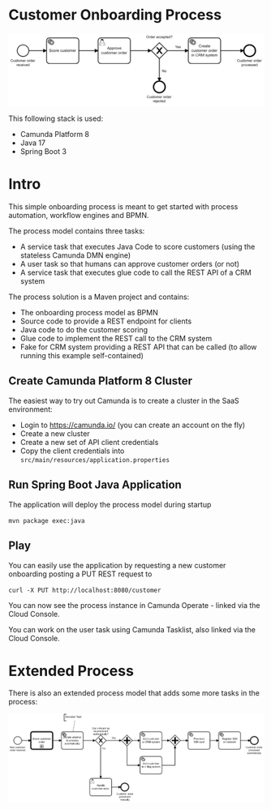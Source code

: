 # Customer Onboarding Process


![Customer Onboarding](docs/customer-onboarding-simple.png)

This following stack is used:

* Camunda Platform 8
* Java 17
* Spring Boot 3

# Intro

This simple onboarding process is meant to get started with process automation, workflow engines and BPMN.

The process model contains three tasks:

* A service task that executes Java Code to score customers (using the stateless Camunda DMN engine)
* A user task so that humans can approve customer orders (or not)
* A service task that executes glue code to call the REST API of a CRM system

The process solution is a Maven project and contains:

* The onboarding process model as BPMN
* Source code to provide a REST endpoint for clients
* Java code to do the customer scoring
* Glue code to implement the REST call to the CRM system
* Fake for CRM system providing a REST API that can be called (to allow running this example self-contained)



## Create Camunda Platform 8 Cluster

The easiest way to try out Camunda is to create a cluster in the SaaS environment:

* Login to https://camunda.io/ (you can create an account on the fly)
* Create a new cluster
* Create a new set of API client credentials
* Copy the client credentials into `src/main/resources/application.properties`


## Run Spring Boot Java Application

The application will deploy the process model during startup

`mvn package exec:java`


## Play

You can easily use the application by requesting a new customer onboarding posting a PUT REST request to 

`curl -X PUT http://localhost:8080/customer`

You can now see the process instance in Camunda Operate - linked via the Cloud Console.

You can work on the user task using Camunda Tasklist, also linked via the Cloud Console.



# Extended Process

There is also an extended process model that adds some more tasks in the process: 

![Customer Onboarding](docs/customer-onboarding-extended.png)

